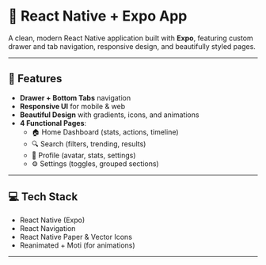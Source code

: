 # 📱 React Native + Expo App

A clean, modern React Native application built with **Expo**, featuring custom drawer and tab navigation, responsive design, and beautifully styled pages.

---

## 🚀 Features

- **Drawer + Bottom Tabs** navigation
- **Responsive UI** for mobile & web
- **Beautiful Design** with gradients, icons, and animations
- **4 Functional Pages**:
  - 🏠 Home Dashboard (stats, actions, timeline)
  - 🔍 Search (filters, trending, results)
  - 👤 Profile (avatar, stats, settings)
  - ⚙️ Settings (toggles, grouped sections)

---

## 💻 Tech Stack

- React Native (Expo)
- React Navigation
- React Native Paper & Vector Icons
- Reanimated + Moti (for animations)

---
